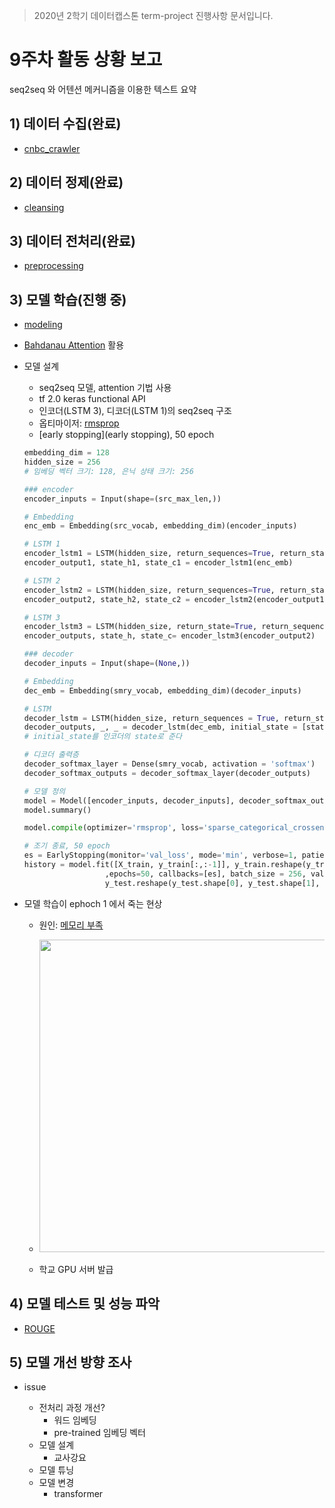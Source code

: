 > 2020년 2학기 데이터캡스톤 term-project 진행사항 문서입니다.

# 9주차 활동 상황 보고

seq2seq 와 어텐션 메커니즘을 이용한 텍스트 요약



## 1) 데이터 수집(완료)

* [cnbc_crawler](https://github.com/young-o/cnbc_crawler)

## 2) 데이터 정제(완료)

* [cleansing](https://github.com/young-o/text_summarization_project/blob/master/진행상황/cleansing/)

## 3) 데이터 전처리(완료)

* [preprocessing](https://github.com/young-o/text_summarization_project/blob/master/진행상황/preprocessing)

## 3) 모델 학습(진행 중)

* [modeling](https://github.com/young-o/text_summarization_project/blob/master/진행상황/modeling)

* [Bahdanau Attention](https://github.com/thushv89/attention_keras) 활용

* 모델 설계

  * seq2seq 모델, attention 기법 사용
  * tf 2.0 keras functional API 
  * 인코더(LSTM 3), 디코더(LSTM 1)의 seq2seq 구조
  * 옵티마이저: [rmsprop](https://keras.io/ko/optimizers/)
  * [early stopping](early stopping), 50 epoch

  ```python
  embedding_dim = 128
  hidden_size = 256
  # 임베딩 벡터 크기: 128, 은닉 상태 크기: 256
  
  ### encoder
  encoder_inputs = Input(shape=(src_max_len,))
  
  # Embedding
  enc_emb = Embedding(src_vocab, embedding_dim)(encoder_inputs)
  
  # LSTM 1
  encoder_lstm1 = LSTM(hidden_size, return_sequences=True, return_state=True ,dropout = 0.4, recurrent_dropout = 0.4)
  encoder_output1, state_h1, state_c1 = encoder_lstm1(enc_emb)
  
  # LSTM 2
  encoder_lstm2 = LSTM(hidden_size, return_sequences=True, return_state=True, dropout=0.4, recurrent_dropout=0.4)
  encoder_output2, state_h2, state_c2 = encoder_lstm2(encoder_output1)
  
  # LSTM 3
  encoder_lstm3 = LSTM(hidden_size, return_state=True, return_sequences=True, dropout=0.4, recurrent_dropout=0.4)
  encoder_outputs, state_h, state_c= encoder_lstm3(encoder_output2)
  
  ### decoder
  decoder_inputs = Input(shape=(None,))
  
  # Embedding
  dec_emb = Embedding(smry_vocab, embedding_dim)(decoder_inputs)
  
  # LSTM
  decoder_lstm = LSTM(hidden_size, return_sequences = True, return_state = True, dropout = 0.4, recurrent_dropout=0.2)
  decoder_outputs, _, _ = decoder_lstm(dec_emb, initial_state = [state_h, state_c])
  # initial_state를 인코더의 state로 준다
  
  # 디코더 출력층
  decoder_softmax_layer = Dense(smry_vocab, activation = 'softmax')
  decoder_softmax_outputs = decoder_softmax_layer(decoder_outputs) 
  
  # 모델 정의
  model = Model([encoder_inputs, decoder_inputs], decoder_softmax_outputs)
  model.summary()
  
  model.compile(optimizer='rmsprop', loss='sparse_categorical_crossentropy')
  
  # 조기 종료, 50 epoch
  es = EarlyStopping(monitor='val_loss', mode='min', verbose=1, patience = 2)
  history = model.fit([X_train, y_train[:,:-1]], y_train.reshape(y_train.shape[0], y_train.shape[1], 1)[:,1:] \
                    ,epochs=50, callbacks=[es], batch_size = 256, validation_data=([X_test, y_test[:,:-1]], \
                    y_test.reshape(y_test.shape[0], y_test.shape[1], 1)[:,1:]))
  
  ```

  

* 모델 학습이 ephoch 1 에서 죽는 현상

  * 원인: [메모리 부족](https://manage.dediserve.com/knowledgebase/article/145/what-is-ram-exhaustion---also-known-as-oom--/)

  * <img src="https://user-images.githubusercontent.com/46865281/82030283-32a28900-96d3-11ea-9871-ba55d8d333b0.png" width="600" height="500">

  * 학교 GPU 서버 발급

    

## 4) 모델 테스트 및 성능 파악

* [ROUGE](https://en.wikipedia.org/wiki/ROUGE_(metric))



## 5) 모델 개선 방향 조사

* issue

  * 전처리 과정 개선?
    * 워드 임베딩
    * pre-trained 임베딩 벡터
  * 모델 설계
    * 교사강요
  * 모델 튜닝
  * 모델 변경
    * transformer

  